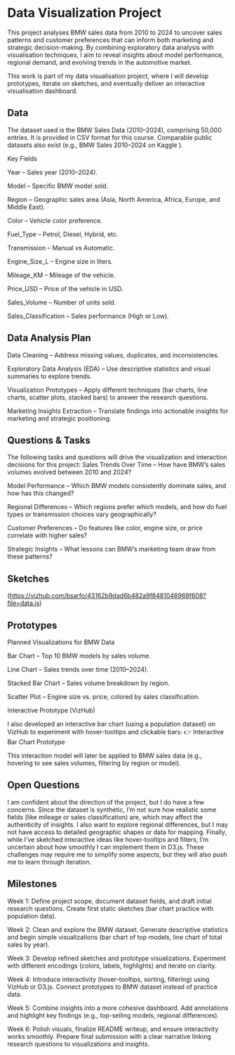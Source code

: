 # Data Visualization Project
This project analyses BMW sales data from 2010 to 2024 to uncover sales patterns and customer preferences that can inform both marketing and strategic decision-making. By combining exploratory data analysis with visualisation techniques, I aim to reveal insights about model performance, regional demand, and evolving trends in the automotive market.

This work is part of my data visualisation project, where I will develop prototypes, iterate on sketches, and eventually deliver an interactive visualisation dashboard.
## Data

The dataset used is the BMW Sales Data (2010–2024), comprising 50,000 entries. It is provided in CSV format for this course. Comparable public datasets also exist (e.g., BMW Sales 2010–2024 on Kaggle
).

Key Fields

Year – Sales year (2010–2024).

Model – Specific BMW model sold.

Region – Geographic sales area (Asia, North America, Africa, Europe, and Middle East).

Color – Vehicle color preference.

Fuel_Type – Petrol, Diesel, Hybrid, etc.

Transmission – Manual vs Automatic.

Engine_Size_L – Engine size in liters.

Mileage_KM – Mileage of the vehicle.

Price_USD – Price of the vehicle in USD.

Sales_Volume – Number of units sold.

Sales_Classification – Sales performance (High or Low).

## Data Analysis Plan

Data Cleaning – Address missing values, duplicates, and inconsistencies.

Exploratory Data Analysis (EDA) – Use descriptive statistics and visual summaries to explore trends.

Visualization Prototypes – Apply different techniques (bar charts, line charts, scatter plots, stacked bars) to answer the research questions.

Marketing Insights Extraction – Translate findings into actionable insights for marketing and strategic positioning.

## Questions & Tasks

The following tasks and questions will drive the visualization and interaction decisions for this project:
Sales Trends Over Time – How have BMW’s sales volumes evolved between 2010 and 2024?

Model Performance – Which BMW models consistently dominate sales, and how has this changed?

Regional Differences – Which regions prefer which models, and how do fuel types or transmission choices vary geographically?

Customer Preferences – Do features like color, engine size, or price correlate with higher sales?

Strategic Insights – What lessons can BMW’s marketing team draw from these patterns?

## Sketches

(https://vizhub.com/bsarfo/43162b9dad6b482a9f8481048969f608?file=data.js)
## Prototypes

Planned Visualizations for BMW Data

Bar Chart – Top 10 BMW models by sales volume.

Line Chart – Sales trends over time (2010–2024).

Stacked Bar Chart – Sales volume breakdown by region.

Scatter Plot – Engine size vs. price, colored by sales classification.

Interactive Prototype (VizHub)

I also developed an interactive bar chart (using a population dataset) on VizHub to experiment with hover-tooltips and clickable bars:
👉 Interactive Bar Chart Prototype

This interaction model will later be applied to BMW sales data (e.g., hovering to see sales volumes, filtering by region or model).


## Open Questions

I am confident about the direction of the project, but I do have a few concerns. Since the dataset is synthetic, I’m not sure how realistic some fields (like mileage or sales classification) are, which may affect the authenticity of insights. I also want to explore regional differences, but I may not have access to detailed geographic shapes or data for mapping. Finally, while I’ve sketched interactive ideas like hover-tooltips and filters, I’m uncertain about how smoothly I can implement them in D3.js. These challenges may require me to simplify some aspects, but they will also push me to learn through iteration.

## Milestones

Week 1: Define project scope, document dataset fields, and draft initial research questions. Create first static sketches (bar chart practice with population data).

Week 2: Clean and explore the BMW dataset. Generate descriptive statistics and begin simple visualizations (bar chart of top models, line chart of total sales by year).

Week 3: Develop refined sketches and prototype visualizations. Experiment with different encodings (colors, labels, highlights) and iterate on clarity.

Week 4: Introduce interactivity (hover-tooltips, sorting, filtering) using VizHub or D3.js. Connect prototypes to BMW dataset instead of practice data.

Week 5: Combine insights into a more cohesive dashboard. Add annotations and highlight key findings (e.g., top-selling models, regional differences).

Week 6: Polish visuals, finalize README writeup, and ensure interactivity works smoothly. Prepare final submission with a clear narrative linking research questions to visualizations and insights.
